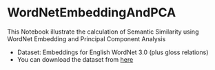 # WordNetEmbeddingAndPCA
This Notebook illustrate the calculation of Semantic Similarity using WordNet Embedding and Principal Component Analysis

- Dataset: Embeddings for English WordNet 3.0 (plus gloss relations)
- You can download the dataset from [here](http://ixa2.si.ehu.es/ukb/embeddings/RWSGwn.emb.tar.gz)
